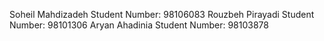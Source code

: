 Soheil Mahdizadeh Student Number: 98106083
Rouzbeh Pirayadi Student Number: 98101306
Aryan Ahadinia Student Number: 98103878
